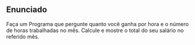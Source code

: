 ## Enunciado
Faça um Programa que pergunte quanto você ganha por hora e o número de horas trabalhadas no mês. Calcule e mostre o total do seu salário no referido mês.